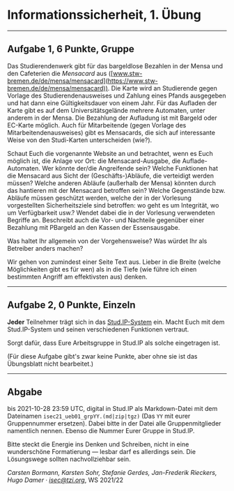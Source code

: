 Informationssicherheit, 1. Übung
================================

* * * * *

Aufgabe 1, 6 Punkte, Gruppe
---------------------------

Das Studierendenwerk gibt für das bargeldlose Bezahlen in der Mensa
und den Cafeterien die *Mensacard* aus
([www.stw-bremen.de/de/mensa/mensacard](https://www.stw-bremen.de/de/mensa/mensacard)). Die Karte wird an
Studierende gegen Vorlage des Studierendenausweises und Zahlung eines Pfands
ausgegeben und hat dann eine Gültigkeitsdauer von einem Jahr. Für
das Aufladen der Karte gibt es auf dem Universitätsgelände mehrere
Automaten, unter anderem in der Mensa. Die Bezahlung der Aufladung ist
mit Bargeld oder EC-Karte möglich.
Auch für Mitarbeitende (gegen Vorlage des Mitarbeitendenausweises)
gibt es Mensacards, die sich auf interessante Weise von den
Studi-Karten unterscheiden (wie?).

Schaut Euch die vorgenannte Website an und betrachtet, wenn es Euch
möglich ist, die Anlage vor Ort: die Mensacard-Ausgabe, die
Auflade-Automaten.
Wer könnte der/die Angreifende sein?
Welche Funktionen hat die Mensacard aus Sicht der
(Geschäfts-)Abläufe, die verteidigt werden müssen?
Welche anderen Abläufe (außerhalb der Mensa) könnten durch das
hantieren mit der Mensacard betroffen sein?
Welche Gegenstände bzw. Abläufe müssen
geschützt werden, welche der in der Vorlesung vorgestellten Sicherheitsziele sind
betroffen: wo geht es um Integrität, wo um Verfügbarkeit usw.?
Wendet dabei die in der Vorlesung verwendeten Begriffe an.
Beschreibt auch die Vor- und Nachteile gegenüber einer Bezahlung mit
PBargeld an den Kassen der Essensausgabe.

Was haltet Ihr allgemein von der Vorgehensweise?
Was würdet Ihr als Betreiber anders machen?

Wir gehen von zumindest einer Seite Text aus. Lieber in die Breite
(welche Möglichkeiten gibt es für wen) als in die Tiefe (wie führe
ich einen bestimmten Angriff am effektivsten aus) denken.


* * * * *

Aufgabe 2, 0 Punkte, Einzeln
----------------------------

**Jeder** Teilnehmer trägt sich in das
[Stud.IP-System](https://elearning.uni-bremen.de/) ein. Macht Euch mit
dem Stud.IP-System und seinen verschiedenen Funktionen vertraut.

Sorgt dafür, dass Eure Arbeitsgruppe in Stud.IP als solche eingetragen
ist.

(Für diese Aufgabe gibt's zwar keine Punkte, aber ohne sie ist das
Übungsblatt nicht bearbeitet.)

* * * * *

Abgabe
------

bis 2021-10-28 23:59 UTC, digital in Stud.IP als Markdown-Datei mit dem
Dateinamen `isec21_ueb01_grpYY.(md|zip|tgz)` (Das `YY` mit eurer Gruppennummer ersetzen).
Dabei bitte in der Datei alle Gruppenmitglieder namentlich nennen. Ebenso
die Nummer Eurer Gruppe in Stud.IP.

Bitte steckt die Energie ins Denken und Schreiben, nicht in eine
wunderschöne Formatierung — lesbar darf es allerdings sein. Die
Lösungswege sollten nachvollziehbar sein.

*Carsten Bormann, Karsten Sohr, Stefanie Gerdes, Jan-Frederik
Rieckers, Hugo Damer ·
<isec@tzi.org>*, WS 2021/22


<!--  LocalWords:  Mensacard
 -->


